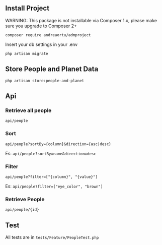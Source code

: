 ## Install Project

WARNING: This package is not installable via Composer 1.x, please make sure you upgrade to Composer 2+

`composer require andreaortu/admproject`

Insert your db settings in your .env

`php artisan migrate`

## Store People and Planet Data

`php artisan store:people-and-planet`

## Api

### Retrieve all people

``api/people``

### Sort

`api/people?sortBy={column}&direction={asc|desc}`

Es: `api/people?sortBy=name&direction=desc`

### Filter
`api/people?filter=["{column}", "{value}"]`

Es: `api/people?filter=["eye_color", "brown"]`

### Retrieve People
``api/people/{id}``

## Test
All tests are in ``tests/Feature/PeopleTest.php``
